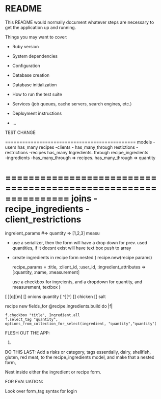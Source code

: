 # README

This README would normally document whatever steps are necessary to get the
application up and running.

Things you may want to cover:

* Ruby version

* System dependencies

* Configuration

* Database creation

* Database initialization

* How to run the test suite

* Services (job queues, cache servers, search engines, etc.)

* Deployment instructions

* ...


TEST CHANGE


==============================================
models 
-users has_many recipes
-clients - has_many_through restictions
-restrictions 
-recipes has_many Ingredients. through recipe_ingredients  
-ingredients -has_many_through => recipes. has_many_through => quantity
 

===============================================================
joins 
-recipe_ingredients
-client_restrictions
=============================================================
 ingreient_params #=> quantity => [1,2,3] measu

 - use a serializer, then the form will have a drop down for prev. used quantities, if it doesnt exist will have text box push to array
 - create ingredients in recipe form nested (
     recipe.new(recipe params)

     recipe_params = :title, :client_id, :user_id, :ingredient_attributes => [:quantity, :name, :measurement] 


     use a checkbox for ingreients, and a dropdown for quantity, and measurement, textbox
 )

[                      ][q][m]
[] onions quantity [ ^][^]
[] chicken 
[] salt 



recipe new 
fields_for @recipe.ingredients.build do |f|

    f.checkbox "title", Ingredient.all
    f.select_tag "quantity", options_from_collection_for_select(ingredient, "quantity","quantity")

FLESH OUT THE APP:

1.


DO THIS LAST:
Add a risks or category, tags essentially, dairy, shellfish, gluten, red meat, to the recipe_ingredients model, and make that a nested form, 


Nest inside either the ingredient or recipe form.

FOR EVALUATION:

Look over form_tag syntax for login